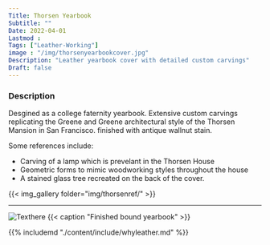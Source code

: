```yaml
---
Title: Thorsen Yearbook
Subtitle: ""
Date: 2022-04-01
Lastmod : 
Tags: ["Leather-Working"]
image : "/img/thorsenyearbookcover.jpg"
Description: "Leather yearbook cover with detailed custom carvings"
Draft: false
---
```





### Description ###
Desgined as a college faternity yearbook. Extensive custom carvings replicating the Greene and Greene architectural style of the Thorsen Mansion in San Francisco. finished with antique wallnut stain.

Some references include:
* Carving of a lamp which is prevelant in the Thorsen House
* Geometric forms to mimic woodworking styles throughout the house
* A stained glass tree recreated on the back of the cover.

{{< img_gallery  folder="img/thorsenref/" >}}

---


![Texthere](/img/thorsenyearbookside.jpg "")
{{< caption "Finished bound yearbook" >}}


{{% includemd "./content/include/whyleather.md" %}}  

